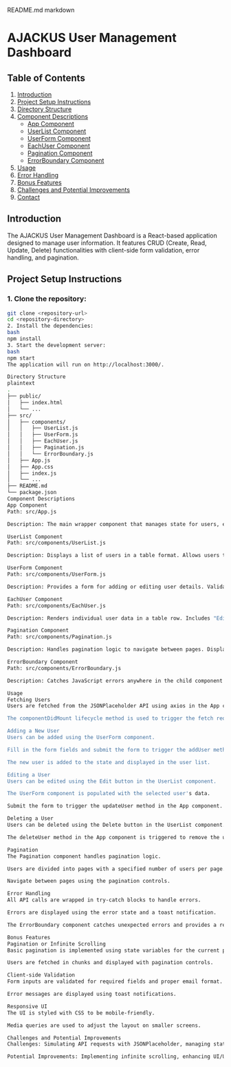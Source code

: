 README.md
markdown
# AJACKUS User Management Dashboard

## Table of Contents

1. [Introduction](#introduction)
2. [Project Setup Instructions](#project-setup-instructions)
3. [Directory Structure](#directory-structure)
4. [Component Descriptions](#component-descriptions)
    - [App Component](#app-component)
    - [UserList Component](#userlist-component)
    - [UserForm Component](#userform-component)
    - [EachUser Component](#eachuser-component)
    - [Pagination Component](#pagination-component)
    - [ErrorBoundary Component](#errorboundary-component)
5. [Usage](#usage)
6. [Error Handling](#error-handling)
7. [Bonus Features](#bonus-features)
8. [Challenges and Potential Improvements](#challenges-and-potential-improvements)
9. [Contact](#contact)

## Introduction

The AJACKUS User Management Dashboard is a React-based application designed to manage user information. It features CRUD (Create, Read, Update, Delete) functionalities with client-side form validation, error handling, and pagination.

## Project Setup Instructions

### 1. Clone the repository:

```bash
git clone <repository-url>
cd <repository-directory>
2. Install the dependencies:
bash
npm install
3. Start the development server:
bash
npm start
The application will run on http://localhost:3000/.

Directory Structure
plaintext
.
├── public/
│   ├── index.html
│   └── ...
├── src/
│   ├── components/
│   │   ├── UserList.js
│   │   ├── UserForm.js
│   │   ├── EachUser.js
│   │   ├── Pagination.js
│   │   └── ErrorBoundary.js
│   ├── App.js
│   ├── App.css
│   ├── index.js
│   └── ...
├── README.md
└── package.json
Component Descriptions
App Component
Path: src/App.js

Description: The main wrapper component that manages state for users, error messages, loading status, and pagination. It fetches user data from the JSONPlaceholder API and includes logic for adding, editing, and deleting users.

UserList Component
Path: src/components/UserList.js

Description: Displays a list of users in a table format. Allows users to be edited or deleted. Uses the EachUser component to render each user row.

UserForm Component
Path: src/components/UserForm.js

Description: Provides a form for adding or editing user details. Validates form inputs (e.g., email format, required fields) and handles form submission to either add or update users.

EachUser Component
Path: src/components/EachUser.js

Description: Renders individual user data in a table row. Includes "Edit" and "Delete" buttons for user actions.

Pagination Component
Path: src/components/Pagination.js

Description: Handles pagination logic to navigate between pages. Displays pagination controls (Previous, Next, Page Numbers).

ErrorBoundary Component
Path: src/components/ErrorBoundary.js

Description: Catches JavaScript errors anywhere in the child component tree and displays a fallback UI with a retry button.

Usage
Fetching Users
Users are fetched from the JSONPlaceholder API using axios in the App component's fetchUsers method.

The componentDidMount lifecycle method is used to trigger the fetch request when the component mounts.

Adding a New User
Users can be added using the UserForm component.

Fill in the form fields and submit the form to trigger the addUser method in the App component.

The new user is added to the state and displayed in the user list.

Editing a User
Users can be edited using the Edit button in the UserList component.

The UserForm component is populated with the selected user's data.

Submit the form to trigger the updateUser method in the App component.

Deleting a User
Users can be deleted using the Delete button in the UserList component.

The deleteUser method in the App component is triggered to remove the user from the state.

Pagination
The Pagination component handles pagination logic.

Users are divided into pages with a specified number of users per page.

Navigate between pages using the pagination controls.

Error Handling
All API calls are wrapped in try-catch blocks to handle errors.

Errors are displayed using the error state and a toast notification.

The ErrorBoundary component catches unexpected errors and provides a retry option.

Bonus Features
Pagination or Infinite Scrolling
Basic pagination is implemented using state variables for the current page and number of users per page.

Users are fetched in chunks and displayed with pagination controls.

Client-side Validation
Form inputs are validated for required fields and proper email format.

Error messages are displayed using toast notifications.

Responsive UI
The UI is styled with CSS to be mobile-friendly.

Media queries are used to adjust the layout on smaller screens.

Challenges and Potential Improvements
Challenges: Simulating API requests with JSONPlaceholder, managing state for pagination, and ensuring responsive design.

Potential Improvements: Implementing infinite scrolling, enhancing UI/UX design, integrating a real backend for persistent data storage, adding user authentication, and improving error handling with more descriptive messages.